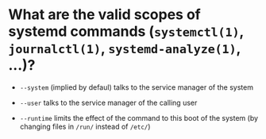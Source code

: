 # What are the valid scopes of systemd commands (`systemctl(1)`, `journalctl(1)`, `systemd-analyze(1)`, ...)?

   - `--system` (implied by defaul) talks to the service manager of the system

   - `--user` talks to the service manager of the calling user

   - `--runtime` limits  the effect of the  command to this boot  of the system
     (by changing files in `/run/` instead of `/etc/`)
